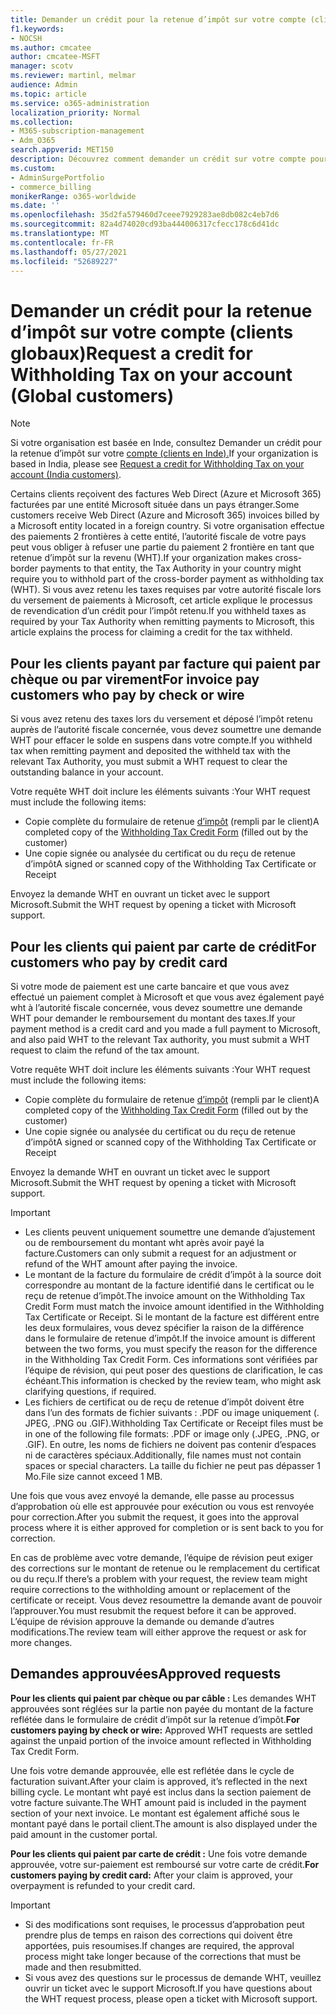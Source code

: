 ```yaml
---
title: Demander un crédit pour la retenue d’impôt sur votre compte (clients globaux)
f1.keywords:
- NOCSH
ms.author: cmcatee
author: cmcatee-MSFT
manager: scotv
ms.reviewer: martinl, melmar
audience: Admin
ms.topic: article
ms.service: o365-administration
localization_priority: Normal
ms.collection:
- M365-subscription-management
- Adm_O365
search.appverid: MET150
description: Découvrez comment demander un crédit sur votre compte pour la retenue d’impôt que vous avez payée. Cet article s’applique aux clients internationaux, à l’exception de l’Inde.
ms.custom:
- AdminSurgePortfolio
- commerce_billing
monikerRange: o365-worldwide
ms.date: ''
ms.openlocfilehash: 35d2fa579460d7ceee7929283ae8db082c4eb7d6
ms.sourcegitcommit: 82a4d74020cd93ba444006317cfecc178c6d41dc
ms.translationtype: MT
ms.contentlocale: fr-FR
ms.lasthandoff: 05/27/2021
ms.locfileid: "52689227"
---
```

# <a name="request-a-credit-for-withholding-tax-on-your-account-global-customers"></a><span data-ttu-id="4201b-104">Demander un crédit pour la retenue d’impôt sur votre compte (clients globaux)</span><span class="sxs-lookup"><span data-stu-id="4201b-104">Request a credit for Withholding Tax on your account (Global customers)</span></span>

> [!NOTE]
>
> <span data-ttu-id="4201b-105">Si votre organisation est basée en Inde, consultez Demander un crédit pour la retenue d’impôt sur votre [compte (clients en Inde).](withholding-tax-credit-india.md)</span><span class="sxs-lookup"><span data-stu-id="4201b-105">If your organization is based in India, please see [Request a credit for Withholding Tax on your account (India customers)](withholding-tax-credit-india.md).</span></span>

<span data-ttu-id="4201b-106">Certains clients reçoivent des factures Web Direct (Azure et Microsoft 365) facturées par une entité Microsoft située dans un pays étranger.</span><span class="sxs-lookup"><span data-stu-id="4201b-106">Some customers receive Web Direct (Azure and Microsoft 365) invoices billed by a Microsoft entity located in a foreign country.</span></span> <span data-ttu-id="4201b-107">Si votre organisation effectue des paiements 2 frontières à cette entité, l’autorité fiscale de votre pays peut vous obliger à refuser une partie du paiement 2 frontière en tant que retenue d’impôt sur la revenu (WHT).</span><span class="sxs-lookup"><span data-stu-id="4201b-107">If your organization makes cross-border payments to that entity, the Tax Authority in your country might require you to withhold part of the cross-border payment as withholding tax (WHT).</span></span> <span data-ttu-id="4201b-108">Si vous avez retenu les taxes requises par votre autorité fiscale lors du versement de paiements à Microsoft, cet article explique le processus de revendication d’un crédit pour l’impôt retenu.</span><span class="sxs-lookup"><span data-stu-id="4201b-108">If you withheld taxes as required by your Tax Authority when remitting  payments to Microsoft, this article explains the process for claiming a credit for the tax withheld.</span></span>

## <a name="for-invoice-pay-customers-who-pay-by-check-or-wire"></a><span data-ttu-id="4201b-109">Pour les clients payant par facture qui paient par chèque ou par virement</span><span class="sxs-lookup"><span data-stu-id="4201b-109">For invoice pay customers who pay by check or wire</span></span>

<span data-ttu-id="4201b-110">Si vous avez retenu des taxes lors du versement et déposé l’impôt retenu auprès de l’autorité fiscale concernée, vous devez soumettre une demande WHT pour effacer le solde en suspens dans votre compte.</span><span class="sxs-lookup"><span data-stu-id="4201b-110">If you withheld tax when remitting payment and deposited the withheld tax with the relevant Tax Authority, you must submit a WHT request to clear the outstanding balance in your account.</span></span>

<span data-ttu-id="4201b-111">Votre requête WHT doit inclure les éléments suivants :</span><span class="sxs-lookup"><span data-stu-id="4201b-111">Your WHT request must include the following items:</span></span>

- <span data-ttu-id="4201b-112">Copie complète du formulaire de retenue [d’impôt](https://download.microsoft.com/download/a/a/f/aaf8306b-79d4-455b-975f-41ce9e67b9cb/wht%20credit%20form%20-%20global.docx) (rempli par le client)</span><span class="sxs-lookup"><span data-stu-id="4201b-112">A completed copy of the [Withholding Tax Credit Form](https://download.microsoft.com/download/a/a/f/aaf8306b-79d4-455b-975f-41ce9e67b9cb/wht%20credit%20form%20-%20global.docx) (filled out by the customer)</span></span>
- <span data-ttu-id="4201b-113">Une copie signée ou analysée du certificat ou du reçu de retenue d’impôt</span><span class="sxs-lookup"><span data-stu-id="4201b-113">A signed or scanned copy of the Withholding Tax Certificate or Receipt</span></span>

<span data-ttu-id="4201b-114">Envoyez la demande WHT en ouvrant un ticket avec le support Microsoft.</span><span class="sxs-lookup"><span data-stu-id="4201b-114">Submit the WHT request by opening a ticket with Microsoft support.</span></span>

## <a name="for-customers-who-pay-by-credit-card"></a><span data-ttu-id="4201b-115">Pour les clients qui paient par carte de crédit</span><span class="sxs-lookup"><span data-stu-id="4201b-115">For customers who pay by credit card</span></span>

<span data-ttu-id="4201b-116">Si votre mode de paiement est une carte bancaire et que vous avez effectué un paiement complet à Microsoft et que vous avez également payé wht à l’autorité fiscale concernée, vous devez soumettre une demande WHT pour demander le remboursement du montant des taxes.</span><span class="sxs-lookup"><span data-stu-id="4201b-116">If your payment method is a credit card and you made a full payment to Microsoft, and also paid WHT to the relevant Tax authority, you must submit a WHT request to claim the refund of the tax amount.</span></span>

<span data-ttu-id="4201b-117">Votre requête WHT doit inclure les éléments suivants :</span><span class="sxs-lookup"><span data-stu-id="4201b-117">Your WHT request must include the following items:</span></span>

- <span data-ttu-id="4201b-118">Copie complète du formulaire de retenue [d’impôt](https://download.microsoft.com/download/a/a/f/aaf8306b-79d4-455b-975f-41ce9e67b9cb/wht%20credit%20form%20-%20global.docx) (rempli par le client)</span><span class="sxs-lookup"><span data-stu-id="4201b-118">A completed copy of the [Withholding Tax Credit Form](https://download.microsoft.com/download/a/a/f/aaf8306b-79d4-455b-975f-41ce9e67b9cb/wht%20credit%20form%20-%20global.docx) (filled out by the customer)</span></span>
- <span data-ttu-id="4201b-119">Une copie signée ou analysée du certificat ou du reçu de retenue d’impôt</span><span class="sxs-lookup"><span data-stu-id="4201b-119">A signed or scanned copy of the Withholding Tax Certificate or Receipt</span></span>

<span data-ttu-id="4201b-120">Envoyez la demande WHT en ouvrant un ticket avec le support Microsoft.</span><span class="sxs-lookup"><span data-stu-id="4201b-120">Submit the WHT request by opening a ticket with Microsoft support.</span></span>

> [!IMPORTANT]
>
> - <span data-ttu-id="4201b-121">Les clients peuvent uniquement soumettre une demande d’ajustement ou de remboursement du montant wht après avoir payé la facture.</span><span class="sxs-lookup"><span data-stu-id="4201b-121">Customers can only submit a request for an adjustment or refund of the WHT amount after paying the invoice.</span></span>
> - <span data-ttu-id="4201b-122">Le montant de la facture du formulaire de crédit d’impôt à la source doit correspondre au montant de la facture identifié dans le certificat ou le reçu de retenue d’impôt.</span><span class="sxs-lookup"><span data-stu-id="4201b-122">The invoice amount on the Withholding Tax Credit Form must match the invoice amount identified in the Withholding Tax Certificate or Receipt.</span></span> <span data-ttu-id="4201b-123">Si le montant de la facture est différent entre les deux formulaires, vous devez spécifier la raison de la différence dans le formulaire de retenue d’impôt.</span><span class="sxs-lookup"><span data-stu-id="4201b-123">If the invoice amount is different between the two forms, you must specify the reason for the difference in the Withholding Tax Credit Form.</span></span> <span data-ttu-id="4201b-124">Ces informations sont vérifiées par l’équipe de révision, qui peut poser des questions de clarification, le cas échéant.</span><span class="sxs-lookup"><span data-stu-id="4201b-124">This information is checked by the review team, who might ask clarifying questions, if required.</span></span>
> - <span data-ttu-id="4201b-125">Les fichiers de certificat ou de reçu de retenue d’impôt doivent être dans l’un des formats de fichier suivants : .PDF ou image uniquement (. JPEG, .PNG ou .GIF).</span><span class="sxs-lookup"><span data-stu-id="4201b-125">Withholding Tax Certificate or Receipt files must be in one of the following file formats: .PDF or image only (.JPEG, .PNG, or .GIF).</span></span> <span data-ttu-id="4201b-126">En outre, les noms de fichiers ne doivent pas contenir d’espaces ni de caractères spéciaux.</span><span class="sxs-lookup"><span data-stu-id="4201b-126">Additionally, file names must not contain spaces or special characters.</span></span> <span data-ttu-id="4201b-127">La taille du fichier ne peut pas dépasser 1 Mo.</span><span class="sxs-lookup"><span data-stu-id="4201b-127">File size cannot exceed 1 MB.</span></span>

<span data-ttu-id="4201b-128">Une fois que vous avez envoyé la demande, elle passe au processus d’approbation où elle est approuvée pour exécution ou vous est renvoyée pour correction.</span><span class="sxs-lookup"><span data-stu-id="4201b-128">After you submit the request, it goes into the approval process where it is either approved for completion or is sent back to you for correction.</span></span>

<span data-ttu-id="4201b-129">En cas de problème avec votre demande, l’équipe de révision peut exiger des corrections sur le montant de retenue ou le remplacement du certificat ou du reçu.</span><span class="sxs-lookup"><span data-stu-id="4201b-129">If there’s a problem with your request, the review team might require corrections to the withholding amount or replacement of the certificate or receipt.</span></span> <span data-ttu-id="4201b-130">Vous devez resoumettre la demande avant de pouvoir l’approuver.</span><span class="sxs-lookup"><span data-stu-id="4201b-130">You must resubmit the request before it can be approved.</span></span> <span data-ttu-id="4201b-131">L’équipe de révision approuve la demande ou demande d’autres modifications.</span><span class="sxs-lookup"><span data-stu-id="4201b-131">The review team will either approve the request or ask for more changes.</span></span>

## <a name="approved-requests"></a><span data-ttu-id="4201b-132">Demandes approuvées</span><span class="sxs-lookup"><span data-stu-id="4201b-132">Approved requests</span></span>

<span data-ttu-id="4201b-133">**Pour les clients qui paient par chèque ou par câble :** Les demandes WHT approuvées sont réglées sur la partie non payée du montant de la facture reflétée dans le formulaire de crédit d’impôt sur la retenue d’impôt.</span><span class="sxs-lookup"><span data-stu-id="4201b-133">**For customers paying by check or wire:** Approved WHT requests are settled against the unpaid portion of the invoice amount reflected in Withholding Tax Credit Form.</span></span>

<span data-ttu-id="4201b-134">Une fois votre demande approuvée, elle est reflétée dans le cycle de facturation suivant.</span><span class="sxs-lookup"><span data-stu-id="4201b-134">After your claim is approved, it’s reflected in the next billing cycle.</span></span> <span data-ttu-id="4201b-135">Le montant wht payé est inclus dans la section paiement de votre facture suivante.</span><span class="sxs-lookup"><span data-stu-id="4201b-135">The WHT amount paid is included in the payment section of your next invoice.</span></span> <span data-ttu-id="4201b-136">Le montant est également affiché sous le montant payé dans le portail client.</span><span class="sxs-lookup"><span data-stu-id="4201b-136">The amount is also displayed under the paid amount in the customer portal.</span></span>

<span data-ttu-id="4201b-137">**Pour les clients qui paient par carte de crédit :** Une fois votre demande approuvée, votre sur-paiement est remboursé sur votre carte de crédit.</span><span class="sxs-lookup"><span data-stu-id="4201b-137">**For customers paying by credit card:** After your claim is approved, your overpayment is refunded to your credit card.</span></span>

> [!IMPORTANT]
>
> - <span data-ttu-id="4201b-138">Si des modifications sont requises, le processus d’approbation peut prendre plus de temps en raison des corrections qui doivent être apportées, puis resoumises.</span><span class="sxs-lookup"><span data-stu-id="4201b-138">If changes are required, the approval process might take longer because of the corrections that must be made and then resubmitted.</span></span>
> - <span data-ttu-id="4201b-139">Si vous avez des questions sur le processus de demande WHT, veuillez ouvrir un ticket avec le support Microsoft.</span><span class="sxs-lookup"><span data-stu-id="4201b-139">If you have questions about the WHT request process, please open a ticket with Microsoft support.</span></span>
